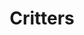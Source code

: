 ---
title: "Critters"
description: "All things critter-related."
aliases: [/critters/]
menu:
  main:
    name: "Critters"
    title: "Critters"
    identifier: "critters"
    url: "/critters/"
    weight: -50
---